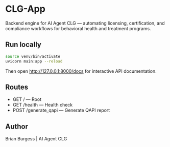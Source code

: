 # CLG-App  
Backend engine for AI Agent CLG — automating licensing, certification, and compliance workflows for behavioral health and treatment programs.

## Run locally
```bash
source venv/bin/activate
uvicorn main:app --reload
```

Then open http://127.0.0.1:8000/docs for interactive API documentation.

## Routes
- GET / — Root
- GET /health — Health check
- POST /generate_qapi — Generate QAPI report

## Author
Brian Burgess | AI Agent CLG

